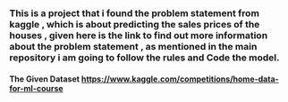 ### This is a project that i found the problem statement from kaggle , which is about predicting the sales prices of the houses , given here is the link to find out more information about the problem statement , as mentioned in the main repository i am going to follow the rules and Code the model. 


#### The Given Dataset https://www.kaggle.com/competitions/home-data-for-ml-course